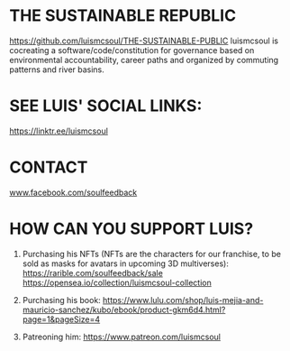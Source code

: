 # THE SUSTAINABLE REPUBLIC 
https://github.com/luismcsoul/THE-SUSTAINABLE-PUBLIC
luismcsoul is cocreating a software/code/constitution for governance based on environmental accountability, career paths and organized by commuting patterns and river basins. 

# SEE LUIS' SOCIAL LINKS:
https://linktr.ee/luismcsoul


# CONTACT
www.facebook.com/soulfeedback


# HOW CAN YOU SUPPORT LUIS?

1. Purchasing his NFTs (NFTs are the characters for our franchise, to be sold as masks for avatars in upcoming 3D multiverses): 
https://rarible.com/soulfeedback/sale 
https://opensea.io/collection/luismcsoul-collection

2. Purchasing his book: 
https://www.lulu.com/shop/luis-mejia-and-mauricio-sanchez/kubo/ebook/product-gkm6d4.html?page=1&pageSize=4

3. Patreoning him: 
https://www.patreon.com/luismcsoul
